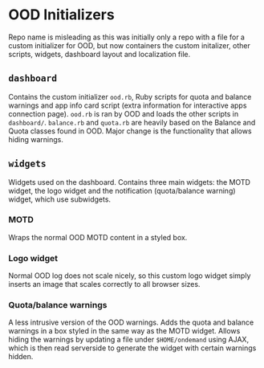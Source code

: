 # OOD Initializers

Repo name is misleading as this was initially only a repo with a file for a custom initializer for OOD, but now containers the custom initalizer, other scripts, widgets, dashboard layout and localization file.

## `dashboard`

Contains the custom initializer `ood.rb`, Ruby scripts for quota and balance warnings and app info card script (extra information for interactive apps connection page). `ood.rb` is ran by OOD and loads the other scripts in `dashboard/`.
`balance.rb` and `quota.rb` are heavily based on the Balance and Quota classes found in OOD.
Major change is the functionality that allows hiding warnings.

## `widgets`

Widgets used on the dashboard.
Contains three main widgets: the MOTD widget, the logo widget and the notification (quota/balance warning) widget, which use subwidgets.
### MOTD
Wraps the normal OOD MOTD content in a styled box.

### Logo widget
Normal OOD log does not scale nicely, so this custom logo widget simply inserts an image that scales correctly to all browser sizes.

### Quota/balance warnings
A less intrusive version of the OOD warnings.
Adds the quota and balance warnings in a box styled in the same way as the MOTD widget.
Allows hiding the warnings by updating a file under `$HOME/ondemand` using AJAX, which is then read serverside to generate the widget with certain warnings hidden.
